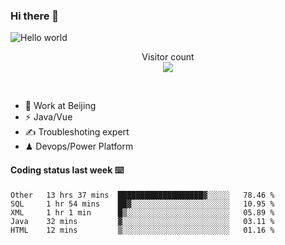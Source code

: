 ### Hi there 👋

<img src="https://raw.githubusercontent.com/sagar-viradiya/sagar-viradiya/master/resources/banner.png" alt="Hello world">
<p align="center"> 
  Visitor count<br/>
  <img src="https://profile-counter.glitch.me/youszoe/count.svg" />
</p>
<br/>

- 🍻 Work at Beijing 
- ⚡  Java/Vue
- ✍️  Troubleshoting expert
- ♟  Devops/Power Platform 

#### Coding status last week ⌨️

<!--START_SECTION:waka-->
```text
Other   13 hrs 37 mins  ███████████████████▓░░░░░   78.46 % 
SQL     1 hr 54 mins    ██▓░░░░░░░░░░░░░░░░░░░░░░   10.95 % 
XML     1 hr 1 min      █▒░░░░░░░░░░░░░░░░░░░░░░░   05.89 % 
Java    32 mins         ▓░░░░░░░░░░░░░░░░░░░░░░░░   03.11 % 
HTML    12 mins         ▒░░░░░░░░░░░░░░░░░░░░░░░░   01.16 % 
```
<!--END_SECTION:waka-->

<br/>
<center><img src="http://ghchart.rshah.org/409ba5/yousazoe" alt="" /></center>


